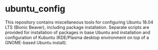 # ubuntu_config

This repository contains miscellaneous tools for configuring Ubuntu 18.04 LTS (Bionic Beaver), including package installation. Separate scripts are provided for installation of packages in base Ubuntu and installation and configuration of Kubuntu (KDE/Plasma desktop environment on top of a GNOME-based Ubuntu install).